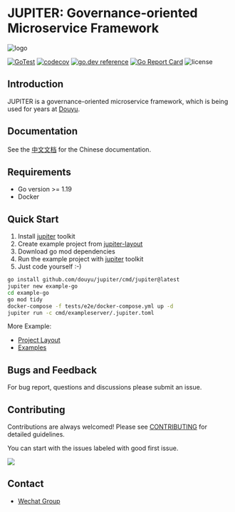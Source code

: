 # JUPITER: Governance-oriented Microservice Framework

![logo](doc/logo.png)

[![GoTest](https://github.com/douyu/jupiter/workflows/Go/badge.svg)](https://github.com/douyu/jupiter/actions)
[![codecov](https://codecov.io/gh/douyu/jupiter/branch/master/graph/badge.svg)](https://codecov.io/gh/douyu/jupiter)
[![go.dev reference](https://img.shields.io/badge/go.dev-reference-007d9c?logo=go&logoColor=white&style=flat-square)](https://pkg.go.dev/github.com/douyu/jupiter?tab=doc)
[![Go Report Card](https://goreportcard.com/badge/github.com/douyu/jupiter)](https://goreportcard.com/report/github.com/douyu/jupiter)
![license](https://img.shields.io/badge/license-Apache--2.0-green.svg)

## Introduction

JUPITER is a governance-oriented microservice framework, which is being used for years at [Douyu](https://www.douyu.com).

## Documentation

See the [中文文档](http://jupiter.douyu.com/) for the Chinese documentation.

## Requirements

- Go version >= 1.19
- Docker

## Quick Start

1. Install [jupiter](https://github.com/douyu/jupiter/tree/master/cmd/jupiter) toolkit
1. Create example project from [jupiter-layout](https://github.com/douyu/jupiter-layout)
1. Download go mod dependencies
1. Run the example project with [jupiter](https://github.com/douyu/jupiter/tree/master/cmd/jupiter) toolkit
1. Just code yourself :-)

```bash
go install github.com/douyu/jupiter/cmd/jupiter@latest
jupiter new example-go
cd example-go
go mod tidy
docker-compose -f tests/e2e/docker-compose.yml up -d
jupiter run -c cmd/exampleserver/.jupiter.toml
```

More Example:

- [Project Layout](https://github.com/douyu/jupiter-layout)
- [Examples](https://github.com/douyu/jupiter-examples)

## Bugs and Feedback

For bug report, questions and discussions please submit an issue.

## Contributing

Contributions are always welcomed! Please see [CONTRIBUTING](CONTRIBUTING.md) for detailed guidelines.

You can start with the issues labeled with good first issue.

<a href="https://github.com/douyu/jupiter/graphs/contributors">
  <img src="https://contrib.rocks/image?repo=douyu/jupiter" />
</a>

## Contact

- [Wechat Group](https://jupiter.douyu.com/join/#%E5%BE%AE%E4%BF%A1)
